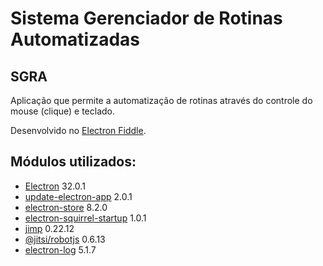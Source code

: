 # Sistema Gerenciador de Rotinas Automatizadas

## SGRA

Aplicação que permite a automatização de rotinas através do controle do mouse (clique) e teclado.

Desenvolvido no [Electron Fiddle](https://www.electronjs.org/pt/fiddle).

## Módulos utilizados:

- [Electron](https://releases.electronjs.org/) 32.0.1
- [update-electron-app](https://www.npmjs.com/package/update-electron-app) 2.0.1
- [electron-store](https://www.npmjs.com/package/electron-store) 8.2.0
- [electron-squirrel-startup](https://www.npmjs.com/package/electron-squirrel-startup) 1.0.1
- [jimp](https://www.npmjs.com/package/jimp) 0.22.12
- [@jitsi/robotjs](https://www.npmjs.com/package/@jitsi/robotjs) 0.6.13
- [electron-log](https://www.npmjs.com/package/electron-log) 5.1.7